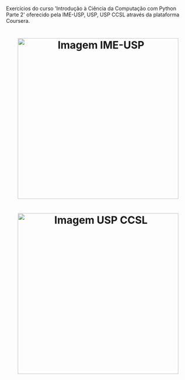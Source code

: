 Exercícios do curso 'Introdução à Ciência da Computação com Python Parte 2' oferecido pela IME-USP, USP, USP CCSL através da plataforma Coursera.

<!-- Logos -->

<h1 align="center"><img src="https://www.ime.usp.br/media/images/IME_horizontal_h80.png" alt="Imagem IME-USP" width="440"></h1>

<h1 align="center"><img src="https://ccsl.ime.usp.br/themes/contrib/ccsl/logo.png" alt="Imagem USP CCSL" width="440"></h1>